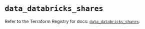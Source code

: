 # `data_databricks_shares`

Refer to the Terraform Registry for docs: [`data_databricks_shares`](https://registry.terraform.io/providers/databricks/databricks/1.59.0/docs/data-sources/shares).
